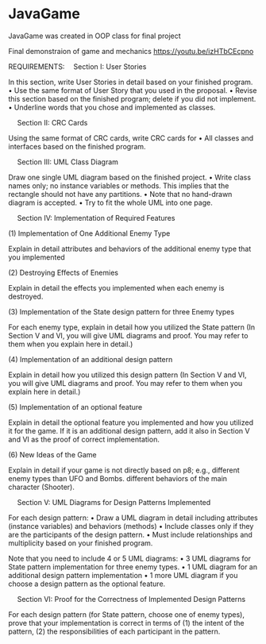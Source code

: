 # JavaGame
JavaGame was created in OOP class for final project

Final demonstraion of game and mechanics
https://youtu.be/izHTbCEcpno

REQUIREMENTS: 
Section I: User Stories

In this section, write User Stories in detail based on your finished program.
•	Use the same format of User Story that you used in the proposal.
•	Revise this section based on the finished program; delete if you did not implement.
•	Underline words that you chose and implemented as classes.

 
Section II: CRC Cards

Using the same format of CRC cards, write CRC cards for
•	All classes and interfaces based on the finished program.

 
Section III: UML Class Diagram

Draw one single UML diagram based on the finished project.
•	Write class names only; no instance variables or methods. This implies that the rectangle should not have any partitions.
•	Note that no hand-drawn diagram is accepted.
•	Try to fit the whole UML into one page.

 
Section IV: Implementation of Required Features

(1) Implementation of One Additional Enemy Type

Explain in detail attributes and behaviors of the additional enemy type that you implemented

(2) Destroying Effects of Enemies

Explain in detail the effects you implemented when each enemy is destroyed.

(3) Implementation of the State design pattern for three Enemy types

For each enemy type, explain in detail how you utilized the State pattern (In Section V and VI, you will give UML diagrams and proof. You may refer to them when you explain here in detail.)

(4) Implementation of an additional design pattern

Explain in detail how you utilized this design pattern (In Section V and VI, you will give UML diagrams and proof. You may refer to them when you explain here in detail.)

(5) Implementation of an optional feature

Explain in detail the optional feature you implemented and how you utilized it for the game. If it is an additional design pattern, add it also in Section V and VI as the proof of correct implementation.

(6) New Ideas of the Game

Explain in detail if your game is not directly based on p8; e.g., different enemy types than UFO and Bombs. different behaviors of the main character (Shooter).


 
Section V: UML Diagrams for Design Patterns Implemented

For each design pattern:
•	Draw a UML diagram in detail including attributes (instance variables) and behaviors (methods)
•	Include classes only if they are the participants of the design pattern.
•	Must include relationships and multiplicity based on your finished program.

Note that you need to include 4 or 5 UML diagrams:
•	3 UML diagrams for State pattern implementation for three enemy types.
•	1 UML diagram for an additional design pattern implementation
•	1 more UML diagram if you choose a design pattern as the optional feature.

 
Section VI: Proof for the Correctness of Implemented Design Patterns

For each design pattern (for State pattern, choose one of enemy types), prove that your implementation is correct in terms of (1) the intent of the pattern, (2) the responsibilities of each participant in the pattern.


